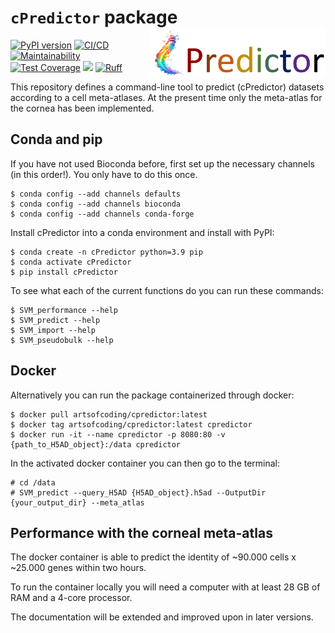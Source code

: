 # `cPredictor` package <img src='cPredictor/man/c_predictor_simple.png' align="right" height="80" />

[![PyPI version](https://badge.fury.io/py/cPredictor.svg)](https://badge.fury.io/py/cPredictor)
[![CI/CD](https://github.com/Arts-of-coding/cPredictor/actions/workflows/ci-cd.yml/badge.svg)](https://github.com/Arts-of-coding/cPredictor/actions/workflows/ci-cd.yml)
[![Maintainability](https://api.codeclimate.com/v1/badges/598ba117b586183c46a8/maintainability)](https://codeclimate.com/github/Arts-of-coding/cPredictor/maintainability)
[![Test Coverage](https://api.codeclimate.com/v1/badges/598ba117b586183c46a8/test_coverage)](https://codeclimate.com/github/Arts-of-coding/cPredictor/test_coverage)
[<img src="https://img.shields.io/badge/dockerhub-images-blue.svg?logo=Docker">](https://hub.docker.com/repository/docker/artsofcoding/cpredictor/general)
[![Ruff](https://img.shields.io/endpoint?url=https://raw.githubusercontent.com/astral-sh/ruff/main/assets/badge/v2.json)](https://github.com/astral-sh/ruff)

This repository defines a command-line tool to predict (cPredictor) datasets according to a cell meta-atlases. At the present time only the meta-atlas for the cornea has been implemented.

## Conda and pip
If you have not used Bioconda before, first set up the necessary channels (in this order!). 
You only have to do this once.
```
$ conda config --add channels defaults
$ conda config --add channels bioconda
$ conda config --add channels conda-forge
```

Install cPredictor into a conda environment and install with PyPI:
```
$ conda create -n cPredictor python=3.9 pip
$ conda activate cPredictor
$ pip install cPredictor
```
To see what each of the current functions do you can run these commands:
```
$ SVM_performance --help
$ SVM_predict --help
$ SVM_import --help
$ SVM_pseudobulk --help
```
## Docker
Alternatively you can run the package containerized through docker:
```
$ docker pull artsofcoding/cpredictor:latest
$ docker tag artsofcoding/cpredictor:latest cpredictor
$ docker run -it --name cpredictor -p 8080:80 -v {path_to_H5AD_object}:/data cpredictor
```
In the activated docker container you can then go to the terminal:
```
# cd /data
# SVM_predict --query_H5AD {H5AD_object}.h5ad --OutputDir {your_output_dir} --meta_atlas
```
## Performance with the corneal meta-atlas
The docker container is able to predict the identity of ~90.000 cells x ~25.000 genes within two hours.

To run the container locally you will need a computer with at least 28 GB of RAM and a 4-core processor.

The documentation will be extended and improved upon in later versions.
